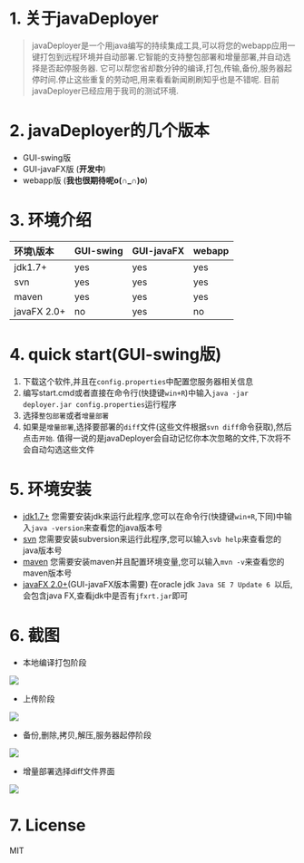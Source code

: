 # 1. 关于javaDeployer
> javaDeployer是一个用java编写的持续集成工具,可以将您的webapp应用一键打包到远程环境并自动部署.它智能的支持整包部署和增量部署,并自动选择是否起停服务器.
> 它可以帮您省却数分钟的编译,打包,传输,备份,服务器起停时间.停止这些重复的劳动吧,用来看看新闻刷刷知乎也是不错呢.
> 目前javaDeployer已经应用于我司的测试环境.

# 2. javaDeployer的几个版本
* GUI-swing版
* GUI-javaFX版 (**开发中**)
* webapp版 (**我也很期待呢o(∩_∩)o**)

# 3. 环境介绍
| 环境\版本 | GUI-swing | GUI-javaFX | webapp |
| :----- | :---- |:---- | :---- |
| jdk1.7+| yes | yes | yes |
| svn   | yes | yes | yes|
| maven | yes | yes | yes |
| javaFX 2.0+ | no | yes | no|

#  4. quick start(GUI-swing版)
1. 下载这个软件,并且在`config.properties`中配置您服务器相关信息
1. 编写start.cmd或者直接在命令行(快捷键`win+R`)中输入`java -jar deployer.jar config.properties`运行程序
1. 选择`整包部署`或者`增量部署`
1. 如果是`增量部署`,选择要部署的`diff`文件(这些文件根据`svn diff`命令获取),然后点击`开始`.
值得一说的是javaDeployer会自动记忆你本次忽略的文件,下次将不会自动勾选这些文件

# 5. 环境安装
+ [jdk1.7+](http://www.oracle.com/technetwork/java/javase/downloads/jdk8-downloads-2133151.html)
您需要安装jdk来运行此程序,您可以在命令行(快捷键`win+R`,下同)中输入`java -version`来查看您的java版本号
+ [svn](https://tortoisesvn.net/)
您需要安装subversion来运行此程序,您可以输入`svb help`来查看您的java版本号
+ [maven](http://maven.apache.org/)
您需要安装maven并且配置环境变量,您可以输入`mvn -v`来查看您的maven版本号
+ [javaFX 2.0+](http://www.javafxchina.net/blog/)(GUI-javaFX版本需要)
在oracle jdk `Java SE 7 Update 6 `以后,会包含java FX,查看jdk中是否有`jfxrt.jar`即可
# 6. 截图
* 本地编译打包阶段

![](http://i1.piimg.com/567571/6958989758e9be0a.jpg)

* 上传阶段

![](http://i1.piimg.com/567571/33e2efa0cdcbd431.jpg)

* 备份,删除,拷贝,解压,服务器起停阶段

![](http://i1.piimg.com/567571/a57052123acf2f8e.jpg)

* 增量部署选择diff文件界面

![](http://i1.piimg.com/567571/eb20fa97496de05b.jpg)
# 7. License
MIT